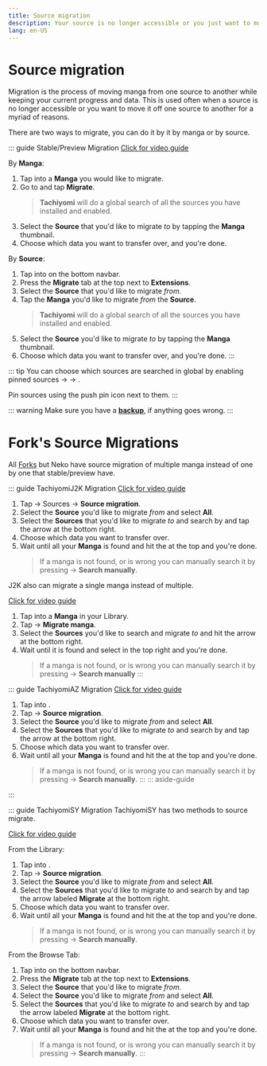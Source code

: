 ```yaml
---
title: Source migration
description: Your source is no longer accessible or you just want to move to another? No problem.
lang: en-US
---
```


# Source migration

Migration is the process of moving manga from one source to another while keeping your current progress and data. This is used often when a source is no longer accessible or you want to move it off one source to another for a myriad of reasons.

There are two ways to migrate, you can do it by it by manga or by source.

::: guide Stable/Preview Migration 
[<MaterialIcon iconName="videocam"/> Click for video guide](/help/guides/source-migration/assets/migrate_preview.mp4)

By **Manga**:
1. Tap into a **Manga** you would like to migrate.
1. Go to <MaterialIcon iconName="more_vert"/> and tap **Migrate**.
	> **Tachiyomi** will do a global search of all the sources you have installed and enabled.
1. Select the **Source** that you'd like to migrate *to* by tapping the **Manga** thumbnail.
1. Choose which data you want to transfer over, and you're done.

By **Source**:
1. Tap into <Navigation item="browse"/> on the bottom navbar.
1. Press the **Migrate** tab at the top next to **Extensions**.
1. Select the **Source** that you'd like to migrate *from*.
1. Tap the **Manga** you'd like to migrate *from* the **Source**.
	> **Tachiyomi** will do a global search of all the sources you have installed and enabled.
1. Select the **Source** you'd like to migrate *to* by tapping the **Manga** thumbnail.
1. Choose which data you want to transfer over, and you're done.
:::



::: tip
You can choose which sources are searched in global by enabling pinned sources <Navigation item="more"/> → <Navigation item="settings"/> →  <Navigation item="browse"/>.

Pin sources using the push pin icon next to them.
:::

::: warning
Make sure you have a **[backup](/help/guides/creating-backups/)**, if anything goes wrong.
:::


# Fork's Source Migrations 

All [Forks](/forks/) but Neko have source migration of multiple manga instead of one by one that stable/preview have.

::: guide TachiyomiJ2K Migration
[<MaterialIcon iconName="videocam"/> Click for video guide](/help/guides/source-migration/assets/migrate_j2k.mp4)

1. Tap <MaterialIcon iconName="settings"/> → <MaterialIcon iconName="explore"/> Sources → **Source migration**.
1. Select the **Source** you'd like to migrate *from* and select **All**.
1. Select the **Sources** that you'd like to migrate *to* and search by and tap the arrow at the bottom right.
1. Choose which data you want to transfer over.
1. Wait until all your **Manga** is found and hit the <MaterialIcon iconName="done_all"/> at the top and you're done.
	> If a manga is not found, or is wrong you can manually search it by pressing <MaterialIcon iconName="more_vert"/> → **Search manually**.

J2K also can migrate a single manga instead of multiple.

[<MaterialIcon iconName="videocam"/> Click for video guide](/help/guides/source-migration/assets/migrate_j2k_single.mp4)

1. Tap into a **Manga** in your Library.
1. Tap <MaterialIcon iconName="more_vert"/> → **Migrate manga**.
1. Select the **Sources** you'd like to search and migrate *to* and hit the arrow at the bottom right.
1. Wait until it is found and select <MaterialIcon iconName="done"/> in the top right and you're done.
	> If a manga is not found, or is wrong you can manually search it by pressing <MaterialIcon iconName="more_vert"/> → **Search manually**
:::



::: guide TachiyomiAZ Migration
[<MaterialIcon iconName="videocam"/> Click for video guide](/help/guides/source-migration/assets/migrate_az.mp4)

1. Tap into <Navigation item="library"/>.
1. Tap <MaterialIcon iconName="more_vert"/> → **Source migration**.
1. Select the **Source** you'd like to migrate *from* and select **All**.
1. Select the **Sources** that you'd like to migrate *to* and search by and tap the arrow at the bottom right.
1. Choose which data you want to transfer over.
1. Wait until all your **Manga** is found and hit the <MaterialIcon iconName="done_all"/> at the top and you're done.
	> If a manga is not found, or is wrong you can manually search it by pressing <MaterialIcon iconName="more_vert"/> → **Search manually**.
:::
::: aside-guide

:::


::: guide TachiyomiSY Migration
TachiyomiSY has two methods to source migrate.

[<MaterialIcon iconName="videocam"/> Click for video guide](/help/guides/source-migration/assets/migrate_sy.mp4)

From the Library:
1. Tap into <Navigation item="library"/>.
1. Tap <MaterialIcon iconName="more_vert"/> → **Source migration**.
1. Select the **Source** you'd like to migrate *from* and select **All**.
1. Select the **Sources** that you'd like to migrate *to* and search by and tap the arrow labeled **Migrate** at the bottom right.
1. Choose which data you want to transfer over.
1. Wait until all your **Manga** is found and hit the <MaterialIcon iconName="done_all"/> at the top and you're done.
	> If a manga is not found, or is wrong you can manually search it by pressing <MaterialIcon iconName="more_vert"/> → **Search manually**.

From the Browse Tab:
1. Tap into <Navigation item="browse"/> on the bottom navbar.
1. Press the **Migrate** tab at the top next to **Extensions**.
1. Select the **Source** that you'd like to migrate *from*.
1. Select the **Source** you'd like to migrate *from* and select **All**.
1. Select the **Sources** that you'd like to migrate *to* and search by and tap the arrow labeled **Migrate** at the bottom right.
1. Choose which data you want to transfer over.
1. Wait until all your **Manga** is found and hit the <MaterialIcon iconName="done_all"/> at the top and you're done.
	> If a manga is not found, or is wrong you can manually search it by pressing <MaterialIcon iconName="more_vert"/> → **Search manually**.
:::
